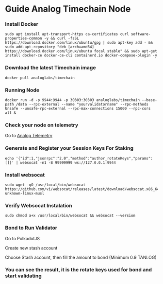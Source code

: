 # Guide Analog Timechain Node

### Install Docker
```
sudo apt install apt-transport-https ca-certificates curl software-properties-common -y && curl -fsSL https://download.docker.com/linux/ubuntu/gpg | sudo apt-key add - && sudo add-apt-repository "deb [arch=amd64] https://download.docker.com/linux/ubuntu focal stable" && sudo apt-get install docker-ce docker-ce-cli containerd.io docker-compose-plugin -y
```

### Download the latest Timechain image
```
docker pull analoglabs/timechain
```

### Running Node
```
docker run -d -p 9944:9944 -p 30303:30303 analoglabs/timechain --base-path /data --rpc-external --name "yourvalidatorname" --rpc-methods Unsafe --unsafe-rpc-external --rpc-max-connections 15000 --rpc-cors all &
```

### Check your node on telemetry
Go to [Analog Telemetry](https://telemetry.analog.one/#/0x0614f7b74a2e47f7c8d8e2a5335be84bdde9402a43f5decdec03200a87c8b943)
### Generate and Register your Session Keys For Staking
```
echo '{"id":1,"jsonrpc":"2.0","method":"author_rotateKeys","params":[]}' | websocat -n1 -B 99999999 ws://127.0.0.1:9944
```

### Install websocat
```
sudo wget -qO /usr/local/bin/websocat https://github.com/vi/websocat/releases/latest/download/websocat.x86_64-unknown-linux-musl
```

### Verify Websocat Instalation
```
sudo chmod a+x /usr/local/bin/websocat && websocat --version
```

### Bond to Run Validator
Go to PolkadotJS

Create new stash account

Choose Stash account, then fill the amount to bond (Minimum 0.9 TANLOG)

### You can see the result, it is the rotate keys used for bond and start validating

